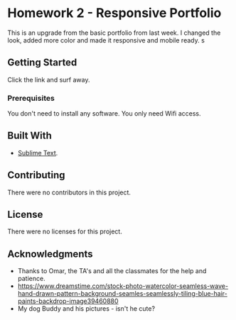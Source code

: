 # Homework 2 - Responsive Portfolio

This is an upgrade from the basic portfolio from last week. I changed the look, added more color and made it responsive and mobile ready.
s
## Getting Started

Click the link and surf away.

### Prerequisites

You don't need to install any software. You only need Wifi access.


## Built With

* [Sublime Text](https://www.sublimetext.com/).


## Contributing

There were no contributors in this project.



## License

There were no licenses for this project.



## Acknowledgments

* Thanks to Omar, the TA's and all the classmates for the help and patience.
* https://www.dreamstime.com/stock-photo-watercolor-seamless-wave-hand-drawn-pattern-background-seamles-seamlessly-tiling-blue-hair-paints-backdrop-image39460880
* My dog Buddy and his pictures - isn't he cute?


